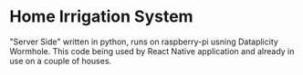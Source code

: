 # Home Irrigation System
"Server Side" written in python, runs on raspberry-pi usning Dataplicity Wormhole.
This code being used by React Native application and already in use on a couple of houses.
